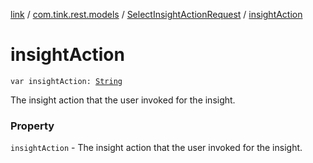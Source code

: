 [link](../../index.md) / [com.tink.rest.models](../index.md) / [SelectInsightActionRequest](index.md) / [insightAction](./insight-action.md)

# insightAction

`var insightAction: `[`String`](https://kotlinlang.org/api/latest/jvm/stdlib/kotlin/-string/index.html)

The insight action that the user invoked for the insight.

### Property

`insightAction` - The insight action that the user invoked for the insight.